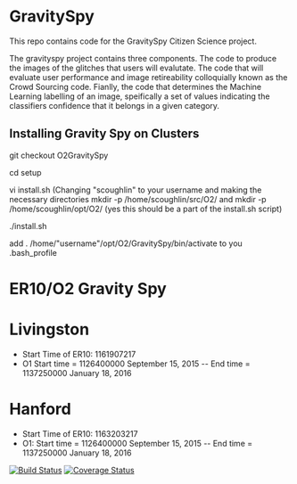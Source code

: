 # GravitySpy
This repo contains code for the GravitySpy Citizen Science project.

The gravityspy project contains three components. The code to produce the images of the glitches that users will evalutate. The code that will evaluate user performance and image retireability colloquially known as the Crowd Sourcing code. Fianlly, the code that determines the Machine Learning labelling of an image, speifically a set of values indicating the classifiers confidence that it belongs in a given category.

## Installing Gravity Spy on Clusters

git checkout O2GravitySpy

cd setup

vi install.sh (Changing "scoughlin" to your username and making the necessary directories mkdir -p /home/scoughlin/src/O2/ and mkdir -p /home/scoughlin/opt/O2/ (yes this should be a part of the install.sh script)

./install.sh

add . /home/"username"/opt/O2/GravitySpy/bin/activate to you .bash_profile

# ER10/O2 Gravity Spy

# Livingston
* Start Time of ER10: 1161907217
* O1 Start time = 1126400000 September 15, 2015 -- End time = 1137250000 January 18, 2016
# Hanford
* Start Time of ER10: 1163203217
* O1: Start time = 1126400000 September 15, 2015 -- End time = 1137250000 January 18, 2016

[![Build Status](https://travis-ci.org/scottcoughlin2014/GravitySpy.svg?branch=master)](https://travis-ci.org/scottcoughlin2014/GravitySpy)
[![Coverage Status](https://coveralls.io/repos/github/scottcoughlin2014/GravitySpy/badge.svg?branch=master)](https://coveralls.io/github/scottcoughlin2014/GravitySpy?branch=master)
